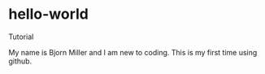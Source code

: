 # hello-world

Tutorial

My name is Bjorn Miller and I am new to coding.  This is my first time using github.
